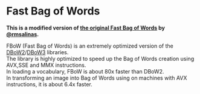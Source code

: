 # Fast Bag of Words

**This is a modified version of [the original Fast Bag of Words](https://github.com/rmsalinas/fbow) by [@rmsalinas](https://github.com/rmsalinas).**

FBoW (Fast Bag of Words) is an extremely optimized version of the [DBoW2](https://github.com/dorian3d/DBoW2)/[DBoW3](https://github.com/rmsalinas/DBow3) libraries.  
The library is highly optimized to speed up the Bag of Words creation using AVX,SSE and MMX instructions.  
In loading a vocabulary, FBoW is about 80x faster than DBoW2.  
In transforming an image into Bag of Words using on machines with AVX instructions, it is about 6.4x faster.  
